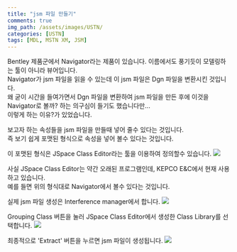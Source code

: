 ```yaml
---
title: "jsm 파일 만들기"
comments: true 
img_path: /assets/images/USTN/
categories: [USTN]
tags: [MDL, MSTN XM, JSM]
---
```


Bentley 제품군에서 Navigator라는 제품이 있습니다. 이름에서도 풍기듯이 모델링하는 툴이 아니라 뷰어입니다.\
Navigator가 jsm 파일을 읽을 수 있는데 이 jsm 파일은 Dgn 파일을 변환시킨 것입니다.\
왜 굳이 시간을 들여가면서 Dgn 파일을 변환하여 jsm 파일을 만든 후에 이것을 Navigator로 볼까? 하는 의구심이 들기도 했습니다만...\
이렇게 하는 이유?가 있었습니다.

보고자 하는 속성들을 jsm 파일을 만들때 넣어 줄수 있다는 것입니다.\
즉 보기 쉽게 포맷된 형식으로 속성을 넣어 볼수 있다는 것입니다.

이 포맷된 형식은 JSpace Class Editor라는 툴을 이용하여 정의할수 있습니다.
![](2011-07-05-53.png)


사실 JSpace Class Editor는 약간 오래된 프로그램인데, KEPCO E&C에서 현재 사용하고 있습니다.\
예를 들면 위의 형식대로 Navigator에서 볼수 있다는 것입니다.

실제 jsm 파일 생성은 Interference manager에서 합니다.
![](2011-07-05-54.png)


Grouping Class 버튼을 눌러 JSpace Class Editor에서 생성한 Class Library를 선택합니다.
![](2011-07-05-55.png)


최종적으로 'Extract' 버튼을 누르면 jsm 파일이 생성됩니다.
![](2011-07-05-56.png)